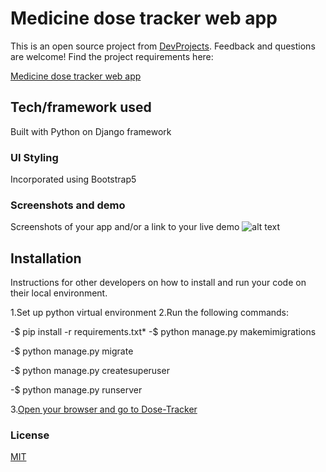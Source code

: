 # Medicine dose tracker web app

This is an open source project from [DevProjects](http://www.codementor.io/projects). Feedback and questions are welcome!
Find the project requirements here:

[Medicine dose tracker web app](https://www.codementor.io/projects/web/medicine-dose-tracker-b6evlas194)

## Tech/framework used

Built with Python on Django framework

### UI Styling

Incorporated using Bootstrap5

### Screenshots and demo

Screenshots of your app and/or a link to your live demo
![alt text](media/dose.jpg)

## Installation

Instructions for other developers on how to install and run your code on their local environment.

1.Set up python virtual environment
2.Run the following commands:

  -$ pip install -r requirements.txt*
  -$ python manage.py makemimigrations

  -$ python manage.py migrate

  -$ python manage.py createsuperuser

  -$ python manage.py runserver

3.[Open your browser and go to Dose-Tracker](http://127.0.0.1/8000) 

### License

[MIT](https://choosealicense.com/licenses/mit/)